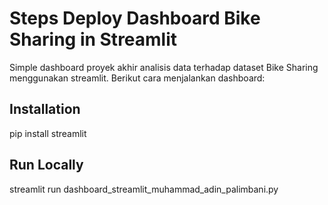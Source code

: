 # Steps Deploy Dashboard Bike Sharing in Streamlit
Simple dashboard proyek akhir analisis data terhadap dataset Bike Sharing menggunakan streamlit. Berikut cara menjalankan dashboard:

## Installation
pip install streamlit

## Run Locally
streamlit run dashboard_streamlit_muhammad_adin_palimbani.py
